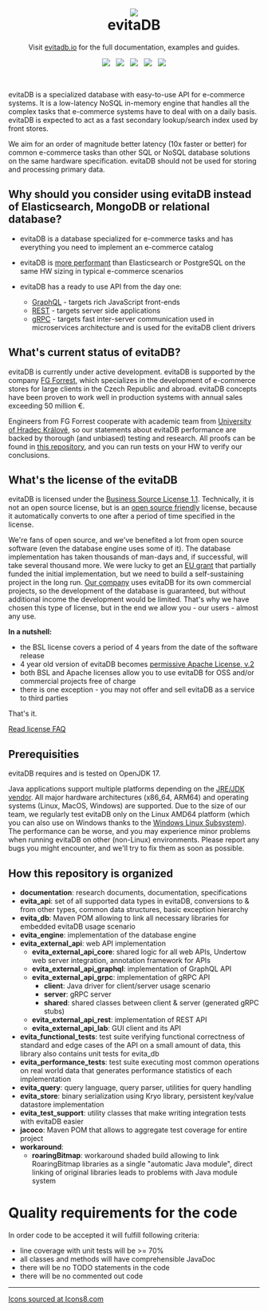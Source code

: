 <h1 align="center" style="border-bottom: none">
    <a href="https://evitadb.io" target="_blank"><img src="https://raw.githubusercontent.com/FgForrest/evitaDB/dev/documentation/assets/img/evita.png"/></a><br>evitaDB
</h1>

<p align="center">Visit <a href="https://evitadb.io" target="_blank">evitadb.io</a> for the full documentation,
examples and guides.</p>

<p align="center">
  <a href="https://github.com/FgForrest/evitaDB" title="Build"><img src="https://img.shields.io/github/v/release/FgForrest/evitadb?color=%23ff00a0&include_prereleases&label=version&sort=semver"/></a>
  &nbsp;
  <a href="https://codecov.io/gh/FgForrest/evitaDB"><img src="https://codecov.io/gh/FgForrest/evitaDB/branch/dev/graph/badge.svg?token=9VDOBPOBFL"/></a>
  &nbsp;
  <a href="https://github.com/FgForrest/evitaDB" title="Platform"><img src="https://img.shields.io/badge/Built%20with-Java-red"/></a>
  &nbsp;
  <a href="https://github.com/FgForrest/evitaDB" title="GitHub Workflow Status"><img src="https://img.shields.io/github/actions/workflow/status/FgForrest/evitaDB/ci-dev.yml"/></a>
  &nbsp;
  <a href="https://github.com/FgForrest/evitaDB/blob/master/LICENSE" title="License"><img src="https://img.shields.io/badge/license-BSL_1.1-blue.svg"/></a>
</p>

<p align="center">
  <a href="https://evitadb.io/en/blog" title="Blog">
    <picture>
      <source media="(prefers-color-scheme: dark)" srcset="https://img.icons8.com/carbon-copy/100/FFFFFF/blog.png" width="50px">
      <source media="(prefers-color-scheme: light)" srcset="https://img.icons8.com/carbon-copy/100/000000/blog.png" width="50px">
    </picture>
  </a>
  &nbsp;
  <a href="https://evitadb.io/documentation/index" title="Documentation">
    <picture>
      <source media="(prefers-color-scheme: dark)" srcset="https://img.icons8.com/carbon-copy/100/FFFFFF/saving-book.png" width="50px">
      <source media="(prefers-color-scheme: light)" srcset="https://img.icons8.com/carbon-copy/100/000000/saving-book.png" width="50px">
    </picture>
  </a>
  &nbsp;
  <a href="https://evitadb.io/research/introduction" title="Research">
    <picture>
      <source media="(prefers-color-scheme: dark)" srcset="https://img.icons8.com/carbon-copy/100/FFFFFF/microscope.png" width="50px">
      <source media="(prefers-color-scheme: light)" srcset="https://img.icons8.com/carbon-copy/100/000000/microscope.png" width="50px">
    </picture>
  </a>
  &nbsp;
  <a href="https://twitter.com/evitadb_io" title="Twitter">
    <picture>
      <source media="(prefers-color-scheme: dark)" srcset="https://img.icons8.com/carbon-copy/100/FFFFFF/twitter.png" width="50px">
      <source media="(prefers-color-scheme: light)" srcset="https://img.icons8.com/carbon-copy/100/000000/twitter.png" width="50px">
    </picture>
  </a>
  &nbsp;
  <a href="https://discord.gg/VsNBWxgmSw" title="Discord">
    <picture>
      <source media="(prefers-color-scheme: dark)" srcset="https://img.icons8.com/carbon-copy/100/FFFFFF/discord-square.png" width="50px">
      <source media="(prefers-color-scheme: light)" srcset="https://img.icons8.com/carbon-copy/100/000000/discord-square.png" width="50px">
    </picture>
  </a>
  &nbsp;
  <a href="https://github.com/FgForrest/evitaDB/" title="GitHub">
    <picture>
      <source media="(prefers-color-scheme: dark)" srcset="https://img.icons8.com/carbon-copy/100/FFFFFF/github.png" width="50px">
      <source media="(prefers-color-scheme: light)" srcset="https://img.icons8.com/carbon-copy/100/000000/github.png" width="50px">
    </picture>
  </a>
  &nbsp;
  <a href="https://keyserver.ubuntu.com/pks/lookup?op=get&search=0x9d1149b0c74e939dd766c7a93de3cdccf660797f" title="PGP public key">
    <picture>
      <source media="(prefers-color-scheme: dark)" srcset="https://img.icons8.com/carbon-copy/100/FFFFFF/fingerprint-scan.png" width="50px">
      <source media="(prefers-color-scheme: light)" srcset="https://img.icons8.com/carbon-copy/100/000000/fingerprint-scan.png" width="50px">
    </picture>
  </a>
  &nbsp;
  <a href="https://jmh.morethan.io/?gist=abc12461f21d1cc66a541417edcb6ba7&topBar=Evita%20DB%20Latest%20performance%20results" title="Latest performance results">
    <picture>
      <source media="(prefers-color-scheme: dark)" srcset="https://img.icons8.com/carbon-copy/100/FFFFFF/statistics.png" width="50px">
      <source media="(prefers-color-scheme: light)" srcset="https://img.icons8.com/carbon-copy/100/000000/statistics.png" width="50px">
    </picture>
  </a>
</p>

evitaDB is a specialized database with easy-to-use API for e-commerce systems. It is a low-latency NoSQL in-memory engine 
that handles all the complex tasks that e-commerce systems have to deal with on a daily basis. evitaDB is expected to act 
as a fast secondary lookup/search index used by front stores.

We aim for an order of magnitude better latency (10x faster or better) for common e-commerce tasks than other SQL or 
NoSQL database solutions on the same hardware specification. evitaDB should not be used for storing and processing primary data.

## Why should you consider using evitaDB instead of Elasticsearch, MongoDB or relational database?

- evitaDB is a database specialized for e-commerce tasks and has everything you need to implement an e-commerce catalog
- evitaDB is [more performant](documentation/performance/performance_comparison.md) than Elasticsearch or PostgreSQL on the same
  HW sizing in typical e-commerce scenarios
- evitaDB has a ready to use API from the day one:

    - [GraphQL](documentation/user/en/use/connectors/graphql.md) - targets rich JavaScript front-ends
    - [REST](documentation/user/en/use/connectors/rest.md) - targets server side applications
    - [gRPC](documentation/user/en/use/connectors/grpc.md) - targets fast inter-server communication used in microservices 
      architecture and is used for the evitaDB client drivers

## What's current status of evitaDB?

evitaDB is currently under active development. evitaDB is supported by the company [FG Forrest](https://www.fg.cz),
which specializes in the development of e-commerce stores for large clients in the Czech Republic and abroad. evitaDB
concepts have been proven to work well in production systems with annual sales exceeding 50 million €.

Engineers from FG Forrest cooperate with academic team from [University of Hradec Králové](https://www.uhk.cz), so our
statements about evitaDB performance are backed by thorough (and unbiased) testing and research. All proofs can be found
in [this repository](https://github.com/FgForrest/evitaDB-research), and you can run tests on your HW to verify our conclusions.

## What's the license of the evitaDB

evitaDB is licensed under the [Business Source License 1.1](LICENSE). Technically, it is not
an open source license, but is an [open source friendly](https://itsfoss.com/making-the-business-source-license-open-source-compliant/)
license, because it automatically converts to one after a period of time specified in the license.

We're fans of open source, and we've benefited a lot from open source software (even the database engine uses some of it).
The database implementation has taken thousands of man-days and, if successful, will take several thousand more. We were
lucky to get an [EU grant](https://evitadb.io/project-info) that partially funded the initial implementation, but we
need to build a self-sustaining project in the long run. [Our company](https://www.fg.cz) uses evitaDB for its own
commercial projects, so the development of the database is guaranteed, but without additional income the development
would be limited. That's why we have chosen this type of license, but in the end we allow you - our users - almost any
use.

**In a nutshell:**

- the BSL license covers a period of 4 years from the date of the software release
- 4 year old version of evitaDB becomes [permissive Apache License, v.2](https://fossa.com/blog/open-source-licenses-101-apache-license-2-0/)
- both BSL and Apache licenses allow you to use evitaDB for OSS and/or commercial projects free of charge
- there is one exception - you may not offer and sell evitaDB as a service to third parties

That's it.

[Read license FAQ](https://evitadb.io/documentation/use/license)

## Prerequisities

evitaDB requires and is tested on OpenJDK 17.

Java applications support multiple platforms depending on the
[JRE/JDK vendor](https://wiki.openjdk.org/display/Build/Supported+Build+Platforms). All major hardware
architectures (x86_64, ARM64) and operating systems (Linux, MacOS, Windows) are supported. Due to the size of our
team, we regularly test evitaDB only on the Linux AMD64 platform (which you can also use on Windows thanks to the
[Windows Linux Subsystem](https://learn.microsoft.com/en-us/windows/wsl/install)). The performance can be worse,
and you may experience minor problems when running evitaDB on other (non-Linux) environments. Please report any bugs
you might encounter, and we'll try to fix them as soon as possible.

## How this repository is organized

- **documentation**: research documents, documentation, specifications
- **evita_api**: set of all supported data types in evitaDB, conversions to & from other types, common data structures, basic exception hierarchy
- **evita_db**: Maven POM allowing to link all necessary libraries for embedded evitaDB usage scenario
- **evita_engine**: implementation of the database engine
- **evita_external_api**: web API implementation
  - **evita_external_api_core**: shared logic for all web APIs, Undertow web server integration, annotation framework for APIs
  - **evita_external_api_graphql**: implementation of GraphQL API
  - **evita_external_api_grpc**: implementation of gRPC API
    - **client**: Java driver for client/server usage scenario  
    - **server**: gRPC server  
    - **shared**: shared classes between client & server (generated gRPC stubs)
  - **evita_external_api_rest**: implementation of REST API
  - **evita_external_api_lab**: GUI client and its API
- **evita_functional_tests**: test suite verifying functional correctness of standard and edge cases of the API on a
  small amount of data, this library also contains unit tests for evita_db
- **evita_performance_tests**: test suite executing most common operations on real world data that generates performance
  statistics of each implementation
- **evita_query**: query language, query parser, utilities for query handling
- **evita_store**: binary serialization using Kryo library, persistent key/value datastore implementation
- **evita_test_support**: utility classes that make writing integration tests with evitaDB easier
- **jacoco**: Maven POM that allows to aggregate test coverage for entire project
- **workaround**:
  - **roaringBitmap**: workaround shaded build allowing to link RoaringBitmap libraries as a single "automatic Java module",
    direct linking of original libraries leads to problems with Java module system

# Quality requirements for the code

In order code to be accepted it will fulfill following criteria:

- line coverage with unit tests will be >= 70%
- all classes and methods will have comprehensible JavaDoc
- there will be no TODO statements in the code
- there will be no commented out code

-------------------------------------------------------------------------

[Icons sourced at Icons8.com](https://icons8.com/)

[//]: # (https://icons8.com/icon/set/github/carbon-copy--static--white)